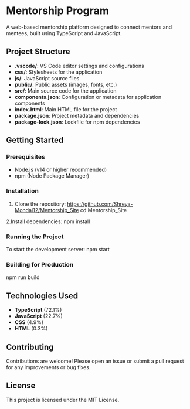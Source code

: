 # Mentorship Program

A web-based mentorship platform designed to connect mentors and mentees, built using TypeScript and JavaScript.

## Project Structure

- **.vscode/**: VS Code editor settings and configurations
- **css/**: Stylesheets for the application
- **js/**: JavaScript source files
- **public/**: Public assets (images, fonts, etc.)
- **src/**: Main source code for the application
- **components.json**: Configuration or metadata for application components
- **index.html**: Main HTML file for the project
- **package.json**: Project metadata and dependencies
- **package-lock.json**: Lockfile for npm dependencies

## Getting Started

### Prerequisites

- Node.js (v14 or higher recommended)
- npm (Node Package Manager)

### Installation

1. Clone the repository:
https://github.com/Shreya-Mondal12/Mentorship_Site
cd Mentorship_Site

2.Install dependencies:
npm install


### Running the Project

To start the development server:
npm start


### Building for Production

npm run build 


## Technologies Used

- **TypeScript** (72.1%)
- **JavaScript** (22.7%)
- **CSS** (4.9%)
- **HTML** (0.3%)

## Contributing

Contributions are welcome! Please open an issue or submit a pull request for any improvements or bug fixes.

## License

This project is licensed under the MIT License.

